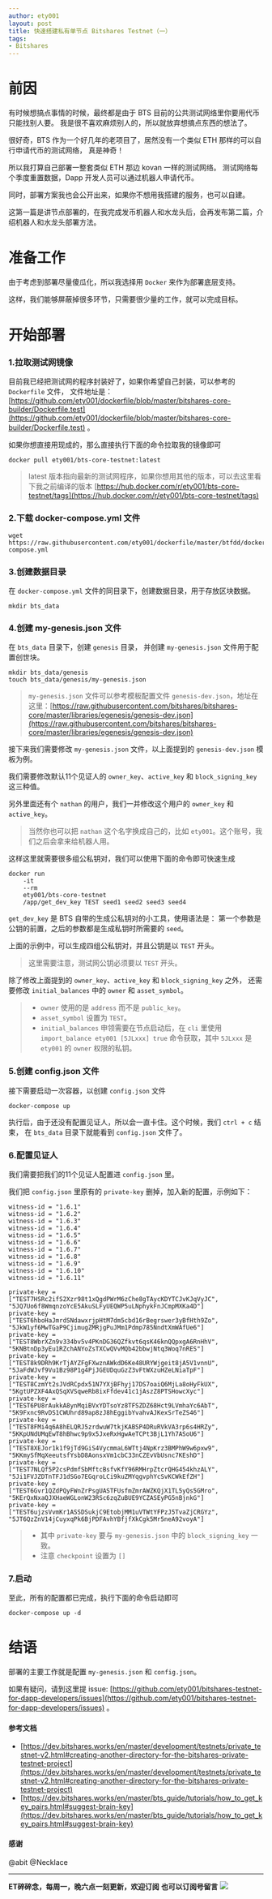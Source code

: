 ```yaml
---
author: ety001
layout: post
title: 快速搭建私有单节点 Bitshares Testnet（一）
tags:
- Bitshares
---
```

# 前因

有时候想搞点事情的时候，最终都是由于 BTS 目前的公共测试网络里你要用代币只能找别人要。
我是很不喜欢麻烦别人的，所以就放弃想搞点东西的想法了。

很好奇，BTS 作为一个好几年的老项目了，居然没有一个类似 ETH 那样的可以自行申请代币的测试网络，
真是神奇！

所以我打算自己部署一整套类似 ETH 那边 kovan 一样的测试网络。
测试网络每个季度重置数据，Dapp 开发人员可以通过机器人申请代币。

同时，部署方案我也会公开出来，如果你不想用我搭建的服务，也可以自建。

这第一篇是讲节点部署的，在我完成发币机器人和水龙头后，会再发布第二篇，介绍机器人和水龙头部署方法。

# 准备工作

由于考虑到部署尽量傻瓜化，所以我选择用 `Docker` 来作为部署底层支持。

这样，我们能够屏蔽掉很多环节，只需要很少量的工作，就可以完成目标。

# 开始部署

### 1.拉取测试网镜像

目前我已经把测试网的程序封装好了，如果你希望自己封装，可以参考的 `Dockerfile` 文件，
文件地址是：[https://github.com/ety001/dockerfile/blob/master/bitshares-core-builder/Dockerfile.test](https://github.com/ety001/dockerfile/blob/master/bitshares-core-builder/Dockerfile.test) 。

如果你想直接用现成的，那么直接执行下面的命令拉取我的镜像即可

```
docker pull ety001/bts-core-testnet:latest
```

> latest 版本指向最新的测试网程序，如果你想用其他的版本，可以去这里看下我之前编译的版本 [https://hub.docker.com/r/ety001/bts-core-testnet/tags](https://hub.docker.com/r/ety001/bts-core-testnet/tags)

### 2.下载 docker-compose.yml 文件

```
wget https://raw.githubusercontent.com/ety001/dockerfile/master/btfdd/docker-compose.yml
```

### 3.创建数据目录

在 `docker-compose.yml` 文件的同目录下，创建数据目录，用于存放区块数据。

```
mkdir bts_data
```

### 4.创建 my-genesis.json 文件

在 `bts_data` 目录下，创建 `genesis` 目录，
并创建 `my-genesis.json` 文件用于配置创世块。

```
mkdir bts_data/genesis
touch bts_data/genesis/my-genesis.json
```

> `my-genesis.json` 文件可以参考模板配置文件 `genesis-dev.json`，地址在这里：[https://raw.githubusercontent.com/bitshares/bitshares-core/master/libraries/egenesis/genesis-dev.json](https://raw.githubusercontent.com/bitshares/bitshares-core/master/libraries/egenesis/genesis-dev.json)

接下来我们需要修改 `my-genesis.json` 文件，以上面提到的 `genesis-dev.json` 模板为例。

我们需要修改默认11个见证人的 `owner_key`、`active_key` 和 `block_signing_key` 这三种值。

另外里面还有个 `nathan` 的用户，我们一并修改这个用户的 `owner_key` 和 `active_key`。

> 当然你也可以把 `nathan` 这个名字换成自己的，比如 `ety001`。这个账号，我们之后会拿来给机器人用。

这样这里就需要很多组公私钥对，我们可以使用下面的命令即可快速生成

```
docker run
    -it
    --rm
    ety001/bts-core-testnet
    /app/get_dev_key TEST seed1 seed2 seed3 seed4
```

`get_dev_key` 是 BTS 自带的生成公私钥对的小工具，使用语法是：
第一个参数是公钥的前置，之后的参数都是生成私钥时所需要的 `seed`。

上面的示例中，可以生成四组公私钥对，并且公钥是以 `TEST` 开头。

> 这里需要注意，测试网公钥必须要以 `TEST` 开头。

除了修改上面提到的 `owner_key`、`active_key` 和 `block_signing_key` 之外，
还需要修改 `initial_balances` 中的 `owner` 和 `asset_symbol`。

> * `owner` 使用的是 `address` 而不是 `public_key`。
> * `asset_symbol` 设置为 `TEST`。
> * `initial_balances` 申领需要在节点启动后，在 `cli` 里使用 `import_balance ety001 [5JLxxx] true` 命令获取，其中 `5JLxxx` 是 `ety001` 的 `owner` 权限的私钥。

### 5.创建 config.json 文件

接下需要启动一次容器，以创建 `config.json` 文件

```
docker-compose up
```

执行后，由于还没有配置见证人，所以会一直卡住。这个时候，我们 `ctrl + c` 结束，
在 `bts_data` 目录下就能看到 `config.json` 文件了。

### 6.配置见证人

我们需要把我们的11个见证人配置进 `config.json` 里。

我们把 `config.json` 里原有的 `private-key` 删掉，加入新的配置，示例如下：

```
witness-id = "1.6.1"
witness-id = "1.6.2"
witness-id = "1.6.3"
witness-id = "1.6.4"
witness-id = "1.6.5"
witness-id = "1.6.6"
witness-id = "1.6.7"
witness-id = "1.6.8"
witness-id = "1.6.9"
witness-id = "1.6.10"
witness-id = "1.6.11"

private-key = ["TEST7HSRc2ifS2Xzr98t1xQgdPWrM6zChe8gTAycKDYTCJvKJqVyJC", "5JQ7Uo6f8WmqnzoYcE5AkuSLFyUEQWP5uLNphykFnJCmpMXKa4D"]
private-key = ["TEST6hboHaJmrdSNdawxrjpHtM7dm5cbd16rBegrswer3yBfHth9Zo", "5JkW1yf6MwTGaP9CjimugZMRjgPuJMm1Pdmp785NndtXmWAfUe6"]
private-key = ["TEST8WbrXZn9v334bv5v4PKnDG36QZfkvt6qsK46knQQpxgA6RnHhV", "5KNBtnDp3yEu1RZchANYoZsTXCwQVvMQb42bbwjNtq3Woq7nRES"]
private-key = ["TEST8k9DRh9KrTjAYZFgFXwznAWkdD6Ke48URYWjgeit8jA5V1vnnU", "5JaFdWJvf9Vu1Bz98P1g4PjJGEUDquGzZ3vFtWXzuHZeLNiaTpF"]
private-key = ["TEST8CzmYt2sJVdRCpdx51N7YXjBFhyj17DS7oaiQ6MjLa8oHyFkUX", "5KgtUPZXF4AxQSqXVSqweRb8ixFfdev41c1jAszZ8PTSHowcXyc"]
private-key = ["TEST6PU8rAukkA8ynMqiBVxYDTsoYz8TFSZDZ68Hct9LVmhaYc6AbT", "5K9Fxnc9RvDS1CWUhrd89ap8zJ8hEggibYvahvAJKexSrTeZS46"]
private-key = ["TEST8FMi4q6A8hELQRJ5zrdwuW7tkjKABSP4DRuRVkVA3rp6s4HRZy", "5KKpUNdUMqEwT8hBhwc9p9x5JxeRxHgwAeTCPt3BjL1Yh7ASoU6"]
private-key = ["TEST8XEJor1k1f9jTd9GiS4VycmmaL6WTtj4NpKrz3BMPhW9w6pxw9", "5KKmySfMqXeeutsfYsbD8AonsxVm1cbC33nCZEvVbUsnc7KEshD"]
private-key = ["TEST7NLQf5P2csPdmfSbMftcBsfvKfY96RMHrpZtcrQHG454khzALY", "5Ji1FVJZDTnTFJ1dSGo7EGqroLCi9kuZMYqgvphYcSvKCWkEfZH"]
private-key = ["TEST6Gvr1QZdPQyFWnZrPsgUASTFUsfmZmrAWZKQjX1TL5yQs5GMro", "5KErQxNxaQJXHaeWGLonW23RSc6zqZuBUE9YCZASEyPG5nBjnkG"]
private-key = ["TEST6ujzsVvmKr1ASSDSukjC9EtobjMM1uVTWtYFPzJ5TvaZjCRGYz", "5JT6QzZnV14jCuyxqPk6BjPDFAvhYBfjfXkCgk5Mr5neA92voyA"]
```

> * 其中 `private-key` 要与 `my-genesis.json` 中的 `block_signing_key` 一致。
> * 注意 `checkpoint` 设置为 `[]`

### 7.启动

至此，所有的配置都已完成，执行下面的命令启动即可

```
docker-compose up -d
```

# 结语

部署的主要工作就是配置 `my-genesis.json` 和 `config.json`。

如果有疑问，请到这里提 issue: [https://github.com/ety001/bitshares-testnet-for-dapp-developers/issues](https://github.com/ety001/bitshares-testnet-for-dapp-developers/issues) 。

#### 参考文档
* [https://dev.bitshares.works/en/master/development/testnets/private_testnet-v2.html#creating-another-directory-for-the-bitshares-private-testnet-project](https://dev.bitshares.works/en/master/development/testnets/private_testnet-v2.html#creating-another-directory-for-the-bitshares-private-testnet-project)
* [https://dev.bitshares.works/en/master/bts_guide/tutorials/how_to_get_key_pairs.html#suggest-brain-key](https://dev.bitshares.works/en/master/bts_guide/tutorials/how_to_get_key_pairs.html#suggest-brain-key)

#### 感谢
@abit  @Necklace

---
**ET碎碎念，每周一，晚六点一刻更新，欢迎订阅**
**也可以订阅号留言**
![](/img/wechat-subscribe.jpg)
